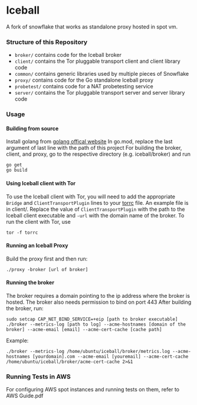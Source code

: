 # Iceball

A fork of snowflake that works as standalone proxy hosted in spot vm.

### Structure of this Repository

- `broker/` contains code for the Iceball broker
- `client/` contains the Tor pluggable transport client and client library code
- `common/` contains generic libraries used by multiple pieces of Snowflake
- `proxy/` contains code for the Go standalone Iceball proxy
- `probetest/` contains code for a NAT probetesting service
- `server/` contains the Tor pluggable transport server and server library code

### Usage

#### Building from source

Install golang from [golang offical website](https://go.dev/doc/install)
In go.mod, replace the last argument of last line with the path of this project
For building the broker, client, and proxy, go to the respective directory (e.g. iceball/broker) and run
```
go get
go build
```

#### Using Iceball client with Tor

To use the Iceball client with Tor, you will need to add the appropriate `Bridge` and `ClientTransportPlugin` lines to your [torrc](https://2019.www.torproject.org/docs/tor-manual.html.en) file. An example file is in client/. Replace the value of `ClientTransportPlugin` with the path to the Iceball client executable and `-url` with the domain name of the broker. 
To run the client with Tor, use
```
tor -f torrc
```

#### Running an Iceball Proxy
Build the proxy first and then run:
```
./proxy -broker [url of broker]
```

#### Running the broker
The broker requires a domain pointing to the ip address where the broker is hosted. The broker also needs permission to bind on port 443
After building the broker, run:
```
sudo setcap CAP_NET_BIND_SERVICE=+eip [path to broker executable]
./broker --metrics-log [path to log] --acme-hostnames [domain of the broker] --acme-email [email] --acme-cert-cache [cache path]
```
Example:
```
./broker --metrics-log /home/ubuntu/iceball/broker/metrics.log --acme-hostnames [yourdomain].com --acme-email [youremail] --acme-cert-cache /home/ubuntu/iceball/broker/acme-cert-cache 2>&1
```

### Running Tests in AWS

For configuring AWS spot instances and running tests on them, refer to AWS Guide.pdf

